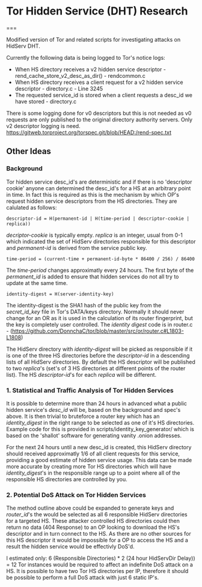 # Tor Hidden Service (DHT) Research
===

Modified version of Tor and related scripts for investigating attacks on HidServ DHT.

Currently the following data is being logged to Tor's notice logs:
* When HS directory receives a v2 hidden service descriptor - rend_cache_store_v2_desc_as_dir() - rendcommon.c
* When HS directory receives a client request for a v2 hidden service descriptor - directory.c - Line 3245
* The requested service_id is stored when a client requests a desc_id we have stored - directory.c

There is some logging done for v0 descriptors but this is not needed as v0 requests are only published to the
original directory authority servers. Only v2 descriptor logging is need. 
https://gitweb.torproject.org/torspec.git/blob/HEAD:/rend-spec.txt

## Other Ideas

### Background
Tor hidden service desc_id's are deterministic and if there is no 'descriptor cookie' anyone can determined
the desc_id's for a HS at an arbitrary point in time. In fact this is required as this is the mechanism by
which OP's request hidden service descriptors from the HS directories. They are calulated as follows:

    descriptor-id = H(permanent-id | H(time-period | descriptor-cookie | replica))

*decriptor-cookie* is typically empty. *replica* is an integer, usual from 0-1 which indicated the set of 
HidServ directories responsible for this descriptor and *permanent-id* is derived from the service public key.

    time-period = (current-time + permanent-id-byte * 86400 / 256) / 86400

The *time-period* changes approximatly every 24 hours. The first byte of the *permanent_id* is added to ensure
that hidden services do not all try to update at the same time.

    identity-digest = H(server-identity-key)
    
The identity-digest is the SHA1 hash of the public key from the *secret_id_key* file in Tor's DATA/keys directory.
Normally it should never change for an OR as it is used in the calculation of its router fingerprint, but the key is
completely user controlled. The *identity digest* code is in router.c - 
(https://github.com/DonnchaC/tor/blob/master/src/or/router.c#L1803-L1808) 

The HidServ directory with *identity-digest* will be picked as responsible if it is one of the three HS
directories before the *descriptor-id* in a descending lists of all HidServ directories. By default the HS descriptor
will be published to two *replica*'s (set's of 3 HS directories at different points of the router list). The HS
*descriptor-id*'s for each *replica* will be different.

### 1. Statistical and Traffic Analysis of Tor Hidden Services
It is possible to determine more than 24 hours in advanced what a public hidden service's *desc_id* will be, based on
the background and spec's above. It is then trivial to bruteforce a router key which has an *identity_digest* in
the right range to be selected as one of it's HS directories. Example code for this is provided in
scripts/identity_key_generator/ which is based on the 'shallot' software for generating vanity .onion addresses.

For the next 24 hours until a new desc_id is created, this HidServ directory should received approximatly 1/6 of all
client requests for this service, providing a good estimate of hidden service usage. This data can be made more
accurate by creating more Tor HS directories which will have *identity_digest*'s in the responsible range up to a
point where all of the responsible HS directories are controlled by you.
  
### 2. Potential DoS Attack on Tor Hidden Services
The method outline above could be expanded to generate keys and *router_id*'s the would be selected as all 6
responsible HidServ directories for a targeted HS. These attacker controlled HS directories could then return
no data (404 Response) to an OP looking to download the HS's descriptor and in turn connect to the HS. As there
are no other sources for this HS descriptor it would be impossible for a OP to access the HS and a result
the hidden service would be effectivly DoS'd.

I estimated only: 6 (Responsible Directories) * 2 (24 hour HidServDir Delay)) = 12 Tor instances would be required to
affect an indefinite DoS attack on a HS. It is possible to have two Tor HS directories per IP, therefore it should be
possible to perform a full DoS attack with just 6 static IP's.
